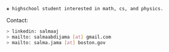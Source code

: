 ````bash
❀ highschool student interested in math, cs, and physics.
````

Contact:
````bash
> linkedin: salmaaj
> mailto: salmaabdijama [at] gmail.com
> mailto: salma.jama [at] boston.gov
````
